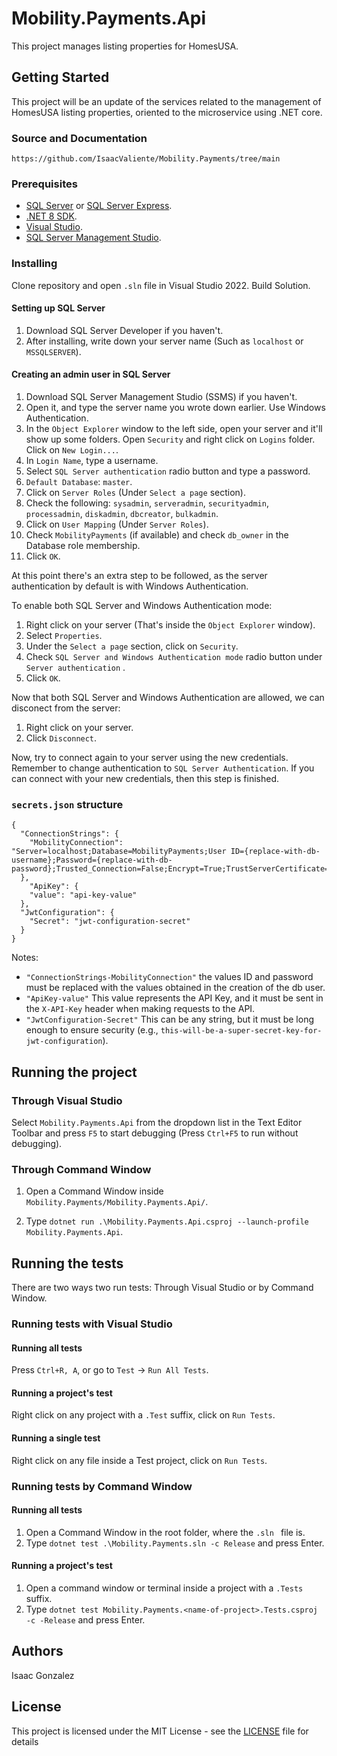 # Mobility.Payments.Api
This project manages listing properties for HomesUSA.

## Getting Started
This project will be an update of the services related to the management of HomesUSA listing properties, oriented to the microservice using .NET core. 
 
### Source and Documentation
`
https://github.com/IsaacValiente/Mobility.Payments/tree/main
`

### Prerequisites 
- [SQL Server](https://www.microsoft.com/en-us/sql-server) or [SQL Server Express](https://www.microsoft.com/en-us/sql-server/sql-server-editions-express).
- [.NET 8 SDK](https://dotnet.microsoft.com/download).
- [Visual Studio](https://visualstudio.microsoft.com/).
- [SQL Server Management Studio](https://aka.ms/ssmsfullsetup).

### Installing

Clone repository and open `.sln` file in Visual Studio 2022. Build Solution.

#### Setting up SQL Server

1. Download SQL Server Developer if you haven't.
2. After installing, write down your server name (Such as `localhost` or `MSSQLSERVER`).

#### Creating an admin user in SQL Server

1. Download SQL Server Management Studio (SSMS) if you haven't.
2. Open it, and type the server name you wrote down earlier. Use Windows Authentication.
3. In the `Object Explorer` window to the left side, open your server and it'll show up some folders. Open `Security` and right click on `Logins` folder. Click on `New Login...`.
4. In `Login Name`, type a username.
5. Select `SQL Server authentication` radio button and type a password.
6. `Default Database`: `master`.
7. Click on `Server Roles` (Under `Select a page` section).
8. Check the following: `sysadmin`, `serveradmin`, `securityadmin`, `processadmin`, `diskadmin`, `dbcreator`, `bulkadmin`.
9. Click on `User Mapping` (Under `Server Roles`).
10. Check `MobilityPayments` (if available) and check `db_owner` in the Database role membership.
11. Click `OK`.

At this point there's an extra step to be followed, as the server authentication by default is with Windows Authentication. 

To enable both SQL Server and Windows Authentication mode:

1. Right click on your server (That's inside the `Object Explorer` window).
2. Select `Properties`.
3. Under the `Select a page` section, click on `Security`.
4. Check `SQL Server and Windows Authentication mode` radio button under `Server authentication` .
5. Click `OK`.

Now that both SQL Server and Windows Authentication are allowed, we can disconect from the server:

1. Right click on your server.
2. Click `Disconnect`.

Now, try to connect again to your server using the new credentials. 
Remember to change authentication to `SQL Server Authentication`.
If you can connect with your new credentials, then this step is finished.

### `secrets.json` structure

```
{
  "ConnectionStrings": {
    "MobilityConnection": "Server=localhost;Database=MobilityPayments;User ID={replace-with-db-username};Password={replace-with-db-password};Trusted_Connection=False;Encrypt=True;TrustServerCertificate=true;"
  },
    "ApiKey": {
    "value": "api-key-value"
  },
  "JwtConfiguration": {
    "Secret": "jwt-configuration-secret"
  }
}
```

Notes:
- `"ConnectionStrings-MobilityConnection"` the values ID and password must be replaced with the values obtained in the creation of the db user.
- `"ApiKey-value"` This value represents the API Key, and it must be sent in the `X-API-Key` header when making requests to the API.
- `"JwtConfiguration-Secret"` This can be any string, but it must be long enough to ensure security (e.g., `this-will-be-a-super-secret-key-for-jwt-configuration`).

## Running the project

### Through Visual Studio

Select `Mobility.Payments.Api` from the dropdown list in the Text Editor Toolbar and press `F5` to start debugging (Press `Ctrl+F5` to run without debugging).

### Through Command Window

1. Open a Command Window inside `Mobility.Payments/Mobility.Payments.Api/`.

2. Type `dotnet run .\Mobility.Payments.Api.csproj --launch-profile Mobility.Payments.Api`.

## Running the tests

There are two ways two run tests: Through Visual Studio or by Command Window.

### Running tests with Visual Studio

#### Running all tests

Press `Ctrl+R, A`, or go to `Test` -> `Run All Tests`.

#### Running a project's test

Right click on any project with a `.Test` suffix, click on `Run Tests`.

#### Running a single test

Right click on any file inside a Test project, click on `Run Tests`.

### Running tests by Command Window

#### Running all tests

1. Open a Command Window in the root folder, where the `.sln ` file is.
2. Type `dotnet test .\Mobility.Payments.sln -c Release` and press Enter.

#### Running a project's test

1. Open a command window or terminal inside a project with a `.Tests` suffix.
2. Type `dotnet test Mobility.Payments.<name-of-project>.Tests.csproj -c -Release` and press Enter.

## Authors

Isaac Gonzalez

## License

This project  is licensed under the MIT License - see the [LICENSE](LICENSE) file for details 
